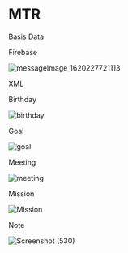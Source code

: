 # MTR

Basis Data

Firebase

![messageImage_1620227721113](https://user-images.githubusercontent.com/72963708/117166380-816b9600-adf0-11eb-84a4-a94e42343979.jpg)

XML

Birthday

![birthday](https://user-images.githubusercontent.com/72963708/117169558-63ebfb80-adf3-11eb-8198-9fe10fb0f6af.png)

Goal

![goal](https://user-images.githubusercontent.com/72963708/117169581-6a7a7300-adf3-11eb-8972-59e7f625c16c.png)

Meeting

![meeting](https://user-images.githubusercontent.com/72963708/117169606-6e0dfa00-adf3-11eb-95d5-24be5de24e95.png)

Mission

![Mission](https://user-images.githubusercontent.com/72963708/117169616-7108ea80-adf3-11eb-853b-bd9cdc1b9b8c.png)

Note

![Screenshot (530)](https://user-images.githubusercontent.com/72963708/117169872-b3cac280-adf3-11eb-9051-778be70ead55.png)
